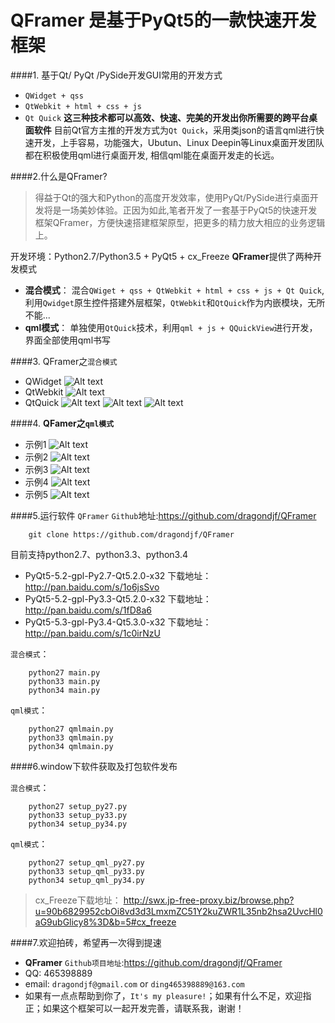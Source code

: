 QFramer 是基于PyQt5的一款快速开发框架
====================================
####1. 基于Qt/ PyQt /PySide开发GUI常用的开发方式
+ ``QWidget + qss``
+ ``QtWebkit + html + css + js``
+ ``Qt Quick``
**这三种技术都可以高效、快速、完美的开发出你所需要的跨平台桌面软件**
目前Qt官方主推的开发方式为``Qt Quick``，采用类json的语言qml进行快速开发，上手容易，功能强大，Ubutun、Linux Deepin等Linux桌面开发团队都在积极使用qml进行桌面开发, 相信qml能在桌面开发走的长远。

####2.什么是QFramer?
> 得益于Qt的强大和Python的高度开发效率，使用PyQt/PySide进行桌面开发将是一场美妙体验。正因为如此,笔者开发了一套基于PyQt5的快速开发框架QFramer，方便快速搭建框架原型，把更多的精力放大相应的业务逻辑上。

开发环境：Python2.7/Python3.5 + PyQt5 + cx_Freeze
**QFramer**提供了两种开发模式
+ **混合模式**： 混合``QWiget + qss + QtWebkit + html + css + js + Qt Quick``,利用``Qwidget``原生控件搭建外层框架，``QtWebkit``和``QtQuick``作为内嵌模块，无所不能...
+ **qml模式**： 单独使用``QtQuick``技术，利用``qml + js + QQuickView``进行开发，界面全部使用qml书写

####3. QFramer之``混合模式``
+ QWidget
![Alt text](doc/images/混合模式qwidget.png)
+ QtWebkit
![Alt text](doc/images/混合模式webkit.png)
+ QtQuick
![Alt text](doc/images/混合模式.png)
![Alt text](doc/images/混合模式quick.png)
![Alt text](doc/images/混合模式quick2.png)


####4. **QFamer之``qml模式``**
+ 示例1
![Alt text](doc/images/qml4.png)
+ 示例2
![Alt text](doc/images/qml5.png)
+ 示例3
![Alt text](doc/images/qml1.png)
+ 示例4
![Alt text](doc/images/qml2.png)
+ 示例5
![Alt text](doc/images/qml5.png)

####5.运行软件
``QFramer`` ``Github``地址:https://github.com/dragondjf/QFramer

        git clone https://github.com/dragondjf/QFramer

目前支持python2.7、python3.3、python3.4

+ PyQt5-5.2-gpl-Py2.7-Qt5.2.0-x32 下载地址：http://pan.baidu.com/s/1o6jsSvo
+ PyQt5-5.2-gpl-Py3.3-Qt5.2.0-x32 下载地址：http://pan.baidu.com/s/1fD8a6
+ PyQt5-5.3-gpl-Py3.4-Qt5.3.0-x32 下载地址：http://pan.baidu.com/s/1c0irNzU

``混合模式``： 
               
        python27 main.py
        python33 main.py
        python34 main.py
``qml模式``：  

        python27 qmlmain.py
        python33 qmlmain.py
        python34 qmlmain.py

####6.window下软件获取及打包软件发布

``混合模式``： 
               
        python27 setup_py27.py
        python33 setup_py33.py
        python34 setup_py34.py
``qml模式``：  

        python27 setup_qml_py27.py
        python33 setup_qml_py33.py
        python34 setup_qml_py34.py
>cx_Freeze下载地址：
        http://swx.jp-free-proxy.biz/browse.php?u=90b6829952cbOi8vd3d3LmxmZC51Y2kuZWR1L35nb2hsa2UvcHl0aG9ubGlicy8%3D&b=5#cx_freeze

####7.欢迎拍砖，希望再一次得到提速
+ **QFramer** ``Github项目地址``:https://github.com/dragondjf/QFramer
+ QQ: 465398889
+ email: ``dragondjf@gmail.com`` or ``ding465398889@163.com``
+ 如果有一点点帮助到你了，``It's my pleasure!``；如果有什么不足，欢迎指正；如果这个框架可以一起开发完善，请联系我，谢谢！
